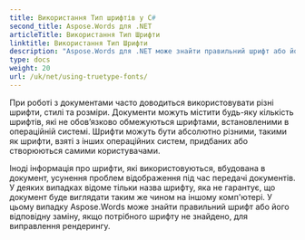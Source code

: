 ```yaml
---
title: Використання Тип шрифтів у C#
second_title: Aspose.Words для .NET
articleTitle: Використання Тип Шрифти
linktitle: Використання Тип Шрифти
description: "Aspose.Words для .NET може знайти правильний шрифт або його відповідну заміну для коректного заповнення документа C#й Це гарантує, що різниця між виведеним документом і оригінальним є мінімальним, коли не вистачає інформації про шрифт."
type: docs
weight: 20
url: /uk/net/using-truetype-fonts/
---
```


При роботі з документами часто доводиться використовувати різні шрифти, стилі та розміри. Документи можуть містити будь-яку кількість шрифтів, які не обов’язково обмежуються шрифтами, встановленими в операційній системі. Шрифти можуть бути абсолютно різними, такими як шрифти, взяті з інших операційних систем, придбаних або створюються самими користувачами.

Іноді інформація про шрифти, які використовуються, вбудована в документ, усунення проблем відображення під час передачі документів. У деяких випадках відоме тільки назва шрифту, яка не гарантує, що документ буде виглядати таким же чином на іншому комп'ютері. У цьому випадку Aspose.Words може знайти правильний шрифт або його відповідну заміну, якщо потрібного шрифту не знайдено, для виправлення рендерингу.
